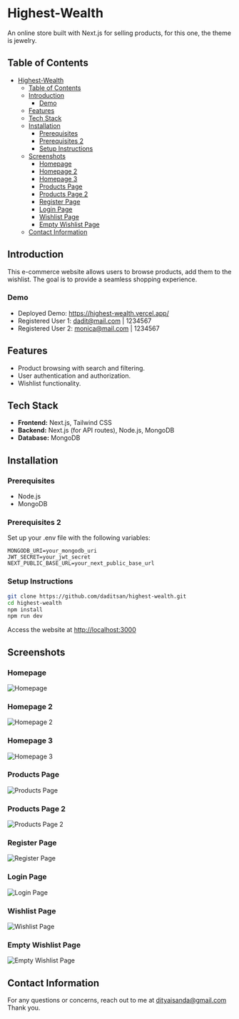 # Highest-Wealth

An online store built with Next.js for selling products, for this one, the theme is jewelry.

## Table of Contents

- [Highest-Wealth](#highest-wealth)
  - [Table of Contents](#table-of-contents)
  - [Introduction](#introduction)
    - [Demo](#demo)
  - [Features](#features)
  - [Tech Stack](#tech-stack)
  - [Installation](#installation)
    - [Prerequisites](#prerequisites)
    - [Prerequisites 2](#prerequisites-2)
    - [Setup Instructions](#setup-instructions)
  - [Screenshots](#screenshots)
    - [Homepage](#homepage)
    - [Homepage 2](#homepage-2)
    - [Homepage 3](#homepage-3)
    - [Products Page](#products-page)
    - [Products Page 2](#products-page-2)
    - [Register Page](#register-page)
    - [Login Page](#login-page)
    - [Wishlist Page](#wishlist-page)
    - [Empty Wishlist Page](#empty-wishlist-page)
  - [Contact Information](#contact-information)

## Introduction

This e-commerce website allows users to browse products, add them to the wishlist. The goal is to provide a seamless shopping experience.

### Demo

- Deployed Demo: <https://highest-wealth.vercel.app/>
- Registered User 1: <dadit@mail.com> | 1234567
- Registered User 2: <monica@mail.com> | 1234567

## Features

- Product browsing with search and filtering.
- User authentication and authorization.
- Wishlist functionality.

## Tech Stack

- **Frontend:** Next.js, Tailwind CSS
- **Backend:** Next.js (for API routes), Node.js, MongoDB
- **Database:** MongoDB

## Installation

### Prerequisites

- Node.js
- MongoDB

### Prerequisites 2

Set up your .env file with the following variables:

```env
MONGODB_URI=your_mongodb_uri
JWT_SECRET=your_jwt_secret
NEXT_PUBLIC_BASE_URL=your_next_public_base_url
```

### Setup Instructions

```bash
git clone https://github.com/daditsan/highest-wealth.git
cd highest-wealth
npm install
npm run dev
```

Access the website at <http://localhost:3000>

## Screenshots

### Homepage

![Homepage](homepage.png)

### Homepage 2

![Homepage 2](Homepage2.png)

### Homepage 3

![Homepage 3](Homepage3.png)

### Products Page

![Products Page](Products_Page.png)

### Products Page 2

![Products Page 2](Products_Page2.png)

### Register Page

![Register Page](Register_Page.png)

### Login Page

![Login Page](Login_Page.png)

### Wishlist Page

![Wishlist Page](Wishlist_Page.png)

### Empty Wishlist Page

![Empty Wishlist Page](Empty_Wishlist_Page.png)

## Contact Information

For any questions or concerns, reach out to me at <dityaisanda@gmail.com>
Thank you.
